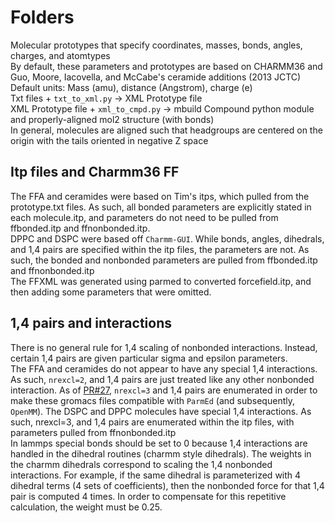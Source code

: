 # Folders
Molecular prototypes that specify coordinates, masses, bonds, angles, charges, and atomtypes  
By default, these parameters and prototypes are based on CHARMM36 and Guo, Moore, 
Iacovella, and McCabe's ceramide additions (2013 JCTC)  
Default units: Mass (amu), distance (Angstrom), charge (e)  
Txt files + `txt_to_xml.py` -> XML Prototype file  
XML Prototype file + `xml_to_cmpd.py` -> mbuild Compound python module and properly-aligned mol2 structure (with bonds)  
In general, molecules are aligned such that headgroups are centered on the origin with the tails oriented in negative
Z space 
## Itp files and Charmm36 FF
The FFA and ceramides were based on Tim's itps, which pulled from the prototype.txt 
files. As such, all bonded parameters are explicitly stated in each molecule.itp, and
parameters do not need to be pulled from ffbonded.itp and ffnonbonded.itp.  
DPPC and DSPC were based off `Charmm-GUI`. While bonds, angles, dihedrals, and 1,4 pairs
are specified within the itp files, the parameters are not. 
As such, the bonded and nonbonded 
parameters are pulled from ffbonded.itp and ffnonbonded.itp  
The FFXML was generated using parmed to converted forcefield.itp, and then adding some parameters that were omitted.
## 1,4 pairs and interactions  
There is no general rule for 1,4 scaling of nonbonded interactions. Instead, certain
1,4 pairs are given particular sigma and epsilon parameters.  
The FFA and ceramides do not appear to have any special 1,4 interactions. As such,
`nrexcl=2`, and 1,4 pairs are just treated like any other nonbonded interaction. As of
[PR#27](https://github.com/PTC-CMC/McCabeGroup/pull/27), `nrexcl=3` and 1,4 pairs are enumerated in order to make these gromacs files
compatible with `ParmEd` (and subsequently, `OpenMM`).
The DSPC and DPPC molecules have special 1,4 interactions. As such, nrexcl=3, and 
1,4 pairs are enumerated within the itp files, with parameters pulled from
ffnonbonded.itp  
In lammps special bonds should be set to 0 because 1,4 interactions are handled 
in the dihedral routines (charmm style dihedrals). The weights in the charmm dihedrals
correspond to scaling the 1,4 nonbonded interactions. For example, if the same dihedral
is parameterized with 4 dihedral terms (4 sets of coefficients), then the 
nonbonded force for that 1,4 pair is computed 4 times. In order to compensate for this
repetitive calculation, the weight must be 0.25.
